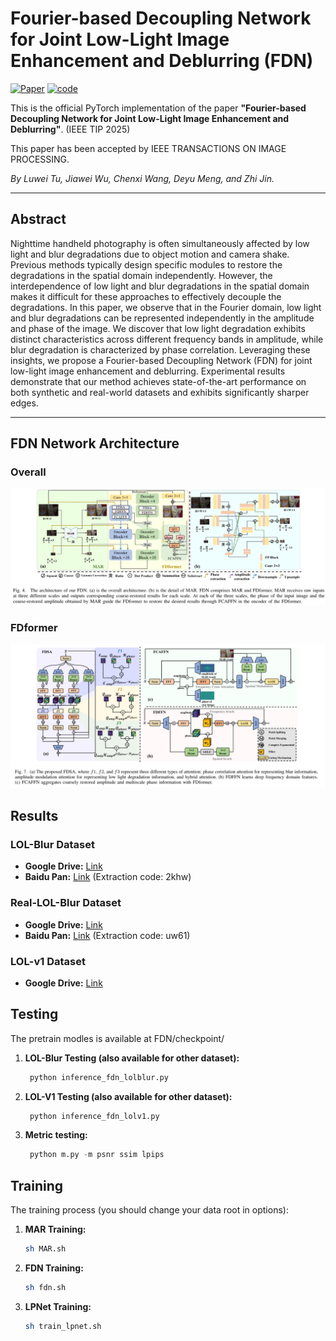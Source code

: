 # Fourier-based Decoupling Network for Joint Low-Light Image Enhancement and Deblurring (FDN)

[![Paper](https://img.shields.io/badge/paper-IEEE-blue)](https://ieeexplore.ieee.org/document/11105001) [![code](https://img.shields.io/badge/code-GitHub-green.svg)](https://github.com/Jabruson/FDN-TIP2025)

This is the official PyTorch implementation of the paper **"Fourier-based Decoupling Network for Joint Low-Light Image Enhancement and Deblurring"**. (IEEE TIP 2025)

This paper has been accepted by IEEE TRANSACTIONS ON IMAGE PROCESSING.

*By Luwei Tu, Jiawei Wu, Chenxi Wang, Deyu Meng, and Zhi Jin.*

---

## Abstract

Nighttime handheld photography is often simultaneously affected by low light and blur degradations due to object motion and camera shake. Previous methods typically design specific modules to restore the degradations in the spatial domain independently. However, the interdependence of low light and blur degradations in the spatial domain makes it difficult for these approaches to effectively decouple the degradations. In this paper, we observe that in the Fourier domain, low light and blur degradations can be represented independently in the amplitude and phase of the image. We discover that low light degradation exhibits distinct characteristics across different frequency bands in amplitude, while blur degradation is characterized by phase correlation. Leveraging these insights, we propose a Fourier-based Decoupling Network (FDN) for joint low-light image enhancement and deblurring. Experimental results demonstrate that our method achieves state-of-the-art performance on both synthetic and real-world datasets and exhibits significantly sharper edges.

---
## FDN Network Architecture
### Overall
![](figs/overall.png "FDN Network Architecture")
### FDformer
![](figs/fdformer.png "FDformer Architecture")
## Results

### LOL-Blur Dataset
- **Google Drive:** [Link](https://drive.google.com/file/d/1RhGZxj0crlrEG1z4kQuuxk-yRVP9h9lI/view?usp=drive_link)
- **Baidu Pan:** [Link](https://pan.baidu.com/s/1eDegIuW3YfuX9J9dx-T4Ig) (Extraction code: 2khw)

### Real-LOL-Blur Dataset
- **Google Drive:** [Link](https://drive.google.com/file/d/1jOaUSTRh1OYfNDYPnpHFauP_XlH21Rgv/view?usp=drive_link)
- **Baidu Pan:** [Link](https://pan.baidu.com/s/1zibBq9YPLZ2HGXsvsmOtmA) (Extraction code: uw61)

### LOL-v1 Dataset
- **Google Drive:** [Link](https://drive.google.com/file/d/1P-59kykpinA5MyyniBkTC8x2YT1LolU1/view?usp=drive_link)

## Testing
The pretrain modles is available at FDN/checkpoint/
1. **LOL-Blur Testing (also available for other dataset):**
   ```python
    python inference_fdn_lolblur.py
    ```
2. **LOL-V1 Testing (also available for other dataset):**
   ```python
    python inference_fdn_lolv1.py
    ```
3. **Metric testing:**
   ```python
    python m.py -m psnr ssim lpips
    ```
## Training

The training process (you should change your data root in options):

1.  **MAR Training:**
    ```bash
    sh MAR.sh
    ```

2.  **FDN Training:**
    ```bash
    sh fdn.sh
    ```

3.  **LPNet Training:**
    ```bash
    sh train_lpnet.sh
    ```
